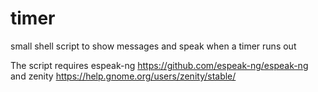 # timer
small shell script to show messages and speak when a timer runs out

The script requires 
espeak-ng https://github.com/espeak-ng/espeak-ng and 
zenity https://help.gnome.org/users/zenity/stable/ 
